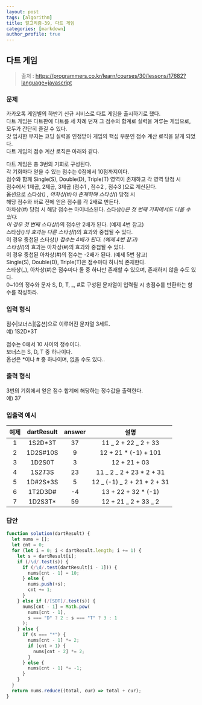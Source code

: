 ```yaml
---
layout: post
tags: [algorithm]
title: 알고리즘-39, 다트 게임
categories: [markdown]
author_profile: true
---
```


## 다트 게임

> 출처 : <https://programmers.co.kr/learn/courses/30/lessons/17682?language=javascript>

### 문제

카카오톡 게임별의 하반기 신규 서비스로 다트 게임을 출시하기로 했다.  
다트 게임은 다트판에 다트를 세 차례 던져 그 점수의 합계로 실력을 겨루는 게임으로, 모두가 간단히 즐길 수 있다.  
갓 입사한 무지는 코딩 실력을 인정받아 게임의 핵심 부분인 점수 계산 로직을 맡게 되었다.  
다트 게임의 점수 계산 로직은 아래와 같다.

다트 게임은 총 3번의 기회로 구성된다.  
각 기회마다 얻을 수 있는 점수는 0점에서 10점까지이다.  
점수와 함께 Single(S), Double(D), Triple(T) 영역이 존재하고 각 영역 당첨 시  
점수에서 1제곱, 2제곱, 3제곱 (점수1 , 점수2 , 점수3 )으로 계산된다.  
옵션으로 스타상(_) , 아차상(#)이 존재하며 스타상(_) 당첨 시  
해당 점수와 바로 전에 얻은 점수를 각 2배로 만든다.  
아차상(#) 당첨 시 해당 점수는 마이너스된다.
스타상(_)은 첫 번째 기회에서도 나올 수 있다.  
이 경우 첫 번째 스타상(_)의 점수만 2배가 된다. (예제 4번 참고)  
스타상(_)의 효과는 다른 스타상(_)의 효과와 중첩될 수 있다.  
이 경우 중첩된 스타상(_) 점수는 4배가 된다. (예제 4번 참고)  
스타상(_)의 효과는 아차상(#)의 효과와 중첩될 수 있다.  
이 경우 중첩된 아차상(#)의 점수는 -2배가 된다. (예제 5번 참고)  
Single(S), Double(D), Triple(T)은 점수마다 하나씩 존재한다.  
스타상(_), 아차상(#)은 점수마다 둘 중 하나만 존재할 수 있으며, 존재하지 않을 수도 있다.  
0~10의 정수와 문자 S, D, T, _, #로 구성된 문자열이 입력될 시 총점수를 반환하는 함수를 작성하라.

### 입력 형식

점수|보너스|\[옵션\]으로 이루어진 문자열 3세트.  
예) 1S2D\*3T

점수는 0에서 10 사이의 정수이다.  
보너스는 S, D, T 중 하나이다.  
옵선은 \*이나 # 중 하나이며, 없을 수도 있다..

### 출력 형식

3번의 기회에서 얻은 점수 합계에 해당하는 정수값을 출력한다.  
예) 37

### 입출력 예시

| 예제 | dartResult | answer |             설명             |
| :--: | :--------: | :----: | :--------------------------: |
|  1   |  1S2D\*3T  |   37   |     11 _ 2 + 22 _ 2 + 33     |
|  2   |  1D2S#10S  |   9    |    12 + 21 \* (-1) + 101     |
|  3   |   1D2S0T   |   3    |         12 + 21 + 03         |
|  4   |  1S*2T*3S  |   23   |  11 _ 2 _ 2 + 23 \* 2 + 31   |
|  5   | 1D#2S\*3S  |   5    | 12 _ (-1) _ 2 + 21 \* 2 + 31 |
|  6   |  1T2D3D#   |   -4   |     13 + 22 + 32 \* (-1)     |
|  7   |  1D2S3T\*  |   59   |     12 + 21 _ 2 + 33 _ 2     |

### 답안

```javascript
function solution(dartResult) {
  let nums = [];
  let cnt = 0;
  for (let i = 0; i < dartResult.length; i += 1) {
    let s = dartResult[i];
    if (/\d/.test(s)) {
      if (/\d/.test(dartResult[i - 1])) {
        nums[cnt - 1] = 10;
      } else {
        nums.push(+s);
        cnt += 1;
      }
    } else if (/[SDT]/.test(s)) {
      nums[cnt - 1] = Math.pow(
        nums[cnt - 1],
        s === "D" ? 2 : s === "T" ? 3 : 1
      );
    } else {
      if (s === "*") {
        nums[cnt - 1] *= 2;
        if (cnt > 1) {
          nums[cnt - 2] *= 2;
        }
      } else {
        nums[cnt - 1] *= -1;
      }
    }
  }
  return nums.reduce((total, cur) => total + cur);
}
```
